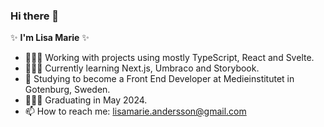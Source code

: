 ### Hi there 👋

✨ **I'm Lisa Marie** ✨ 

- 👩🏻‍💻 Working with projects using mostly TypeScript, React and Svelte.
- 👩🏻‍🏫 Currently learning Next.js, Umbraco and Storybook.
- 🌱 Studying to become a Front End Developer at Medieinstitutet in Gotenburg, Sweden. 
- 👩🏻‍🎓 Graduating in May 2024.
- 📫 How to reach me: lisamarie.andersson@gmail.com 

